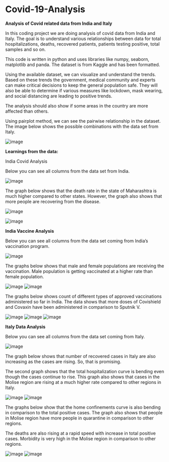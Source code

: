 # Covid-19-Analysis

**Analysis of Covid related data from India and Italy**

In this coding project we are doing analysis of covid data from India and Italy. The goal is to understand various relationships between data for total hospitalizations, deaths, recovered patients, patients testing positive, total samples and so on.

This code is written in python and uses libraries like numpy, seaborn, matplotlib and panda.
The dataset is from Kaggle and has been formatted.

Using the available dataset, we can visualize and understand the trends. Based on these trends the government, medical community and experts can make critical decisions to keep the general population safe. They will also be able to determine if various measures like lockdown, mask wearing, and social distancing are leading to positive trends.

The analysis should also show if some areas in the country are more affected than others.

Using pairplot method, we can see the pairwise relationship in the dataset. The image below shows the possible combinations with the data set from Italy.

![image](https://user-images.githubusercontent.com/29782408/121761206-10588600-caf4-11eb-8229-0147347fdcaa.png)

**Learnings from the data:**

India Covid Analysis

Below you can see all columns from the data set from India.

![image](https://user-images.githubusercontent.com/29782408/121761216-22d2bf80-caf4-11eb-8079-32f4644cdc0d.png)


The graph below shows that the death rate in the state of Maharashtra is much higher compared to other states. However, the graph also shows that more people are recovering from the disease.


![image](https://user-images.githubusercontent.com/29782408/121761228-38e08000-caf4-11eb-905d-ea21896b2de3.png)


![image](https://user-images.githubusercontent.com/29782408/121761244-44cc4200-caf4-11eb-8c0b-f84526707f2e.png)

**India Vaccine Analysis**

Below you can see all columns from the data set coming from India’s vaccination program.

![image](https://user-images.githubusercontent.com/29782408/121761263-6cbba580-caf4-11eb-9062-c9207f2be1e8.png)


The graphs below shows that male and female populations are receiving the vaccination. Male population is getting vaccinated at a higher rate than female population.

![image](https://user-images.githubusercontent.com/29782408/121760911-bc00d680-caf2-11eb-97bd-f10203883623.png)
![image](https://user-images.githubusercontent.com/29782408/121760917-c15e2100-caf2-11eb-8221-af79a1479808.png)

The graphs below shows count of different types of approved vaccinations administered so far in India. The data shows that more doses of Covishield and Covaxin have been administered in comparison to Sputnik V.


![image](https://user-images.githubusercontent.com/29782408/121760930-d63ab480-caf2-11eb-89ff-e245176fde1e.png)
![image](https://user-images.githubusercontent.com/29782408/121760932-d935a500-caf2-11eb-985b-84b2db2aa6b3.png)
![image](https://user-images.githubusercontent.com/29782408/121760934-dcc92c00-caf2-11eb-8290-d4c69c595dcb.png)

**Italy Data Analysis**

Below you can see all columns from the data set coming from Italy.


![image](https://user-images.githubusercontent.com/29782408/121761126-a7710e00-caf3-11eb-9895-f17fab3a7428.png)


The graph below shows that number of recovered cases in Italy are also increasing as the cases are rising. So, that is promising.

The second graph shows that the total hospitalization curve is bending even though the cases continue to rise. This graph also shows that cases in the Molise region are rising at a much higher rate compared to other regions in Italy.

![image](https://user-images.githubusercontent.com/29782408/121760948-f4081980-caf2-11eb-8f3a-eda0cf553383.png)
![image](https://user-images.githubusercontent.com/29782408/121760951-f79ba080-caf2-11eb-93a9-30e55da00a1c.png)


The graphs below show that the home confinements curve is also bending in comparison to the total positive cases. The graph also shows that people in Molise region have more people in quarantine in comparison to other regions. 

The deaths are also rising at a rapid speed with increase in total positive cases. Morbidity is very high in the Molise region in comparison to other regions.


![image](https://user-images.githubusercontent.com/29782408/121760969-071ae980-caf3-11eb-9cd0-9e306b61d7f2.png)
![image](https://user-images.githubusercontent.com/29782408/121760975-0bdf9d80-caf3-11eb-9f52-783534a0684d.png)


